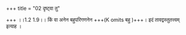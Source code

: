 +++
title = "02 दृष्ट्वा तु"

+++
।।1.2 1.9।। किं वा अनेन बहुपरिगणनेन +++(K omits बहु )+++। इदं
तावद्वस्तुतत्त्वम् इत्याह ।  
